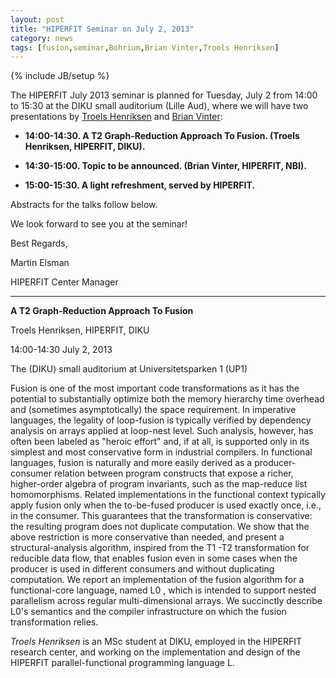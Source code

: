 ```yaml
---
layout: post
title: "HIPERFIT Seminar on July 2, 2013"
category: news
tags: [fusion,seminar,Bohrium,Brian Vinter,Troels Henriksen]
---
```

{% include JB/setup %}

The HIPERFIT July 2013 seminar is planned for Tuesday, July 2 from
14:00 to 15:30 at the DIKU small auditorium (Lille Aud), where we will
have two presentations by [Troels Henriksen](/people.md) and [Brian Vinter](/people.md):

- __14:00-14:30. A T2 Graph-Reduction Approach To Fusion. (Troels Henriksen, HIPERFIT, DIKU).__

- __14:30-15:00. Topic to be announced. (Brian Vinter, HIPERFIT, NBI).__

- __15:00-15:30. A light refreshment, served by HIPERFIT.__

Abstracts for the talks follow below.

We look forward to see you at the seminar!

Best Regards,

Martin Elsman

HIPERFIT Center Manager

---

__A T2 Graph-Reduction Approach To Fusion__

Troels Henriksen, HIPERFIT, DIKU

14:00-14:30 July 2, 2013

The (DIKU) small auditorium at Universitetsparken 1 (UP1)

Fusion is one of the most important code transformations as it has the
potential to substantially optimize both the memory hierarchy time
overhead and (sometimes asymptotically) the space requirement. In
imperative languages, the legality of loop-fusion is typically
verified by dependency analysis on arrays applied at loop-nest
level. Such analysis, however, has often been labeled as "heroic
effort" and, if at all, is supported only in its simplest and most
conservative form in industrial compilers.  In functional languages,
fusion is naturally and more easily derived as a producer-consumer
relation between program constructs that expose a richer, higher-order
algebra of program invariants, such as the map-reduce list
homomorphisms.  Related implementations in the functional context
typically apply fusion only when the to-be-fused producer is used
exactly once, i.e., in the consumer. This guarantees that the
transformation is conservative: the resulting program does not
duplicate computation.  We show that the above restriction is more
conservative than needed, and present a structural-analysis algorithm,
inspired from the T1 -T2 transformation for reducible data flow, that
enables fusion even in some cases when the producer is used in
different consumers and without duplicating computation.  We report an
implementation of the fusion algorithm for a functional-core language,
named L0 , which is intended to support nested parallelism across
regular multi-dimensional arrays. We succinctly describe L0's
semantics and the compiler infrastructure on which the fusion
transformation relies.

*Troels Henriksen* is an MSc student at DIKU, employed in the HIPERFIT
 research center, and working on the implementation and design of the
 HIPERFIT parallel-functional programming language L.


